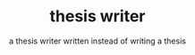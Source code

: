 ---
title: thesis writer
subtitle: a thesis writer written instead of writing a thesis
reference: thesis
layout: post
design: angular
version: 0.6.0
customJS:
- lib: angular
- lib: moment
- file: thesis.js
---